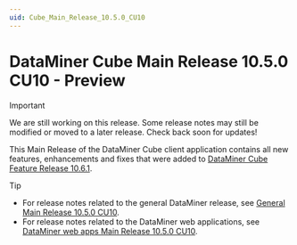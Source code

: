 ```yaml
---
uid: Cube_Main_Release_10.5.0_CU10
---
```


# DataMiner Cube Main Release 10.5.0 CU10 - Preview

> [!IMPORTANT]
> We are still working on this release. Some release notes may still be modified or moved to a later release. Check back soon for updates!

This Main Release of the DataMiner Cube client application contains all new features, enhancements and fixes that were added to [DataMiner Cube Feature Release 10.6.1](xref:Cube_Feature_Release_10.6.1).

> [!TIP]
>
> - For release notes related to the general DataMiner release, see [General Main Release 10.5.0 CU10](xref:General_Main_Release_10.5.0_CU10).
> - For release notes related to the DataMiner web applications, see [DataMiner web apps Main Release 10.5.0 CU10](xref:Web_apps_Main_Release_10.5.0_CU10).
